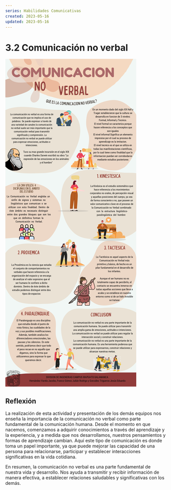 ```yaml
---
series: Habilidades Comunicativas
created: 2023-05-16
updated: 2023-05-16
---
```


# 3.2 Comunicación no verbal

![Comunicación no verbal](./images/no_verbal.jpg)

## Reflexión

La realización de esta actividad y presentación de los demás equipos nos enseña la importancia de la comunicación no verbal como parte fundamental de la comunicación humana. Desde el momento en que nacemos, comenzamos a adquirir conocimientos a través del aprendizaje y la experiencia, y a medida que nos desarrollamos, nuestros pensamientos y formas de aprendizaje cambian. Aquí este tipo de comunicación es donde toma un papel importante, ya que puede mejorar las capacidad de una persona para relacionarse, participar y establecer interacciones significativas en la vida cotidiana.
<!-- Esta forma de comunicación incluye gestos, posturas, contacto físico y tono de voz, y complementa el mensaje verbal. -->

En resumen, la comunicación no verbal es una parte fundamental de nuestra vida y desarrollo. Nos ayuda a transmitir y recibir información de manera efectiva, a establecer relaciones saludables y significativas con los demás.
